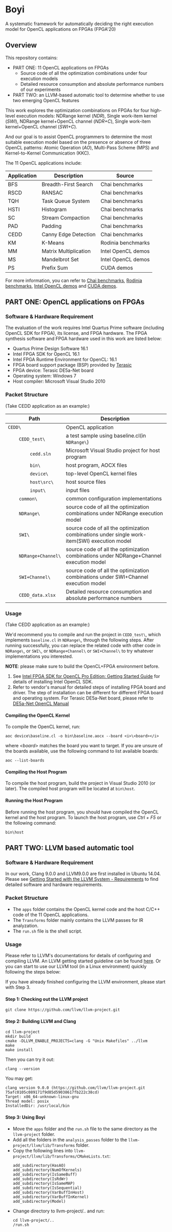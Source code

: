 # Boyi

A systematic framework for automatically deciding the right execution model for OpenCL applications on FPGAs (FPGA'20)

## Overview
This repository contains:
- PART ONE: 11 OpenCL applications on FPGAs
    - Source code of all the optimization combinations under four execution models
    - Detailed resource consumption and absolute performance numbers of our experiments
- PART TWO: an LLVM-based automatic tool to determine whether to use two emerging OpenCL features

This work explores the optimization combinations on FPGAs for four high-level execution models: NDRange kernel (*NDR*), Single work-item kernel (*SWI*), NDRange kernel+OpenCL channel (*NDR+C*), Single work-item kernel+OpenCL channel (*SWI+C*). 

And our goal is to assist OpenCL programmers to determine the most suitable execution model based on the presence or absence of three OpenCL patterns: Atomic Operation (*AO*), Multi-Pass Scheme (MPS) and Kernel-to-Kernel Communication (KKC).


The 11 OpenCL applications include:

Application|Description|Source
-|-|-
BFS | Breadth-First Search | Chai benchmarks
RSCD | RANSAC | Chai benchmarks
TQH | Task Queue System | Chai benchmarks
HSTI | Histogram | Chai benchmarks
SC | Stream Compaction | Chai benchmarks
PAD | Padding | Chai benchmarks
CEDD | Canny Edge Detection | Chai benchmarks
KM | K-Means | Rodinia benchmarks
MM | Matrix Multiplication | Intel OpenCL demos
MS | Mandelbrot Set | Intel OpenCL demos
PS | Prefix Sum | CUDA demos

For more information, you can refer to [Chai benchmarks](https://github.com/chai-benchmarks/chai "Title"), [Rodinia benchmarks](https://rodinia.cs.virginia.edu/doku.php "Title"), [Intel OpenCL demos](https://www.intel.com/content/www/us/en/programmable/products/design-software/embedded-software-developers/opencl/support.html "Title") and [CUDA demos](https://developer.nvidia.com/gpugems/GPUGems3/gpugems3_ch39.html "Title").



## PART ONE: OpenCL applications on FPGAs

### Software & Hardware Requirement

The evaluation of the work requires Intel Quartus Prime software (including OpenCL SDK for FPGA), its license, and FPGA hardware. The FPGA synthesis software and FPGA hardware used in this work are listed below:

- Quartus Prime Design Software 16.1
- Intel FPGA SDK for OpenCL 16.1
- Intel FPGA Runtime Environment for OpenCL: 16.1
- FPGA board support package (BSP) provided by [Terasic](https://www.terasic.com.tw/cgi-bin/page/archive.pl?Language=English&CategoryNo=231&No=970&PartNo=4 "Title")
- FPGA device: Terasic DE5a-Net board
- Operating system: Windows 7
- Host compiler: Microsoft Visual Studio 2010

### Packet Structure

(Take CEDD application as an example:)

Path|Description
-|-
`CEDD\` | OpenCL application
&nbsp;&nbsp;&nbsp;&nbsp;&nbsp;&nbsp;&nbsp;&nbsp;`CEDD_test\` | a test sample using baseline.cl(in  `NDRange\`)
&nbsp;&nbsp;&nbsp;&nbsp;&nbsp;&nbsp;&nbsp;&nbsp;&nbsp;&nbsp;&nbsp;&nbsp;&nbsp;&nbsp;&nbsp;&nbsp;`cedd.sln` | Microsoft Visual Studio project for host program
&nbsp;&nbsp;&nbsp;&nbsp;&nbsp;&nbsp;&nbsp;&nbsp;&nbsp;&nbsp;&nbsp;&nbsp;&nbsp;&nbsp;&nbsp;&nbsp;`bin\` | host program, AOCX files
&nbsp;&nbsp;&nbsp;&nbsp;&nbsp;&nbsp;&nbsp;&nbsp;&nbsp;&nbsp;&nbsp;&nbsp;&nbsp;&nbsp;&nbsp;&nbsp;`device\` | top-level OpenCL kernel files
&nbsp;&nbsp;&nbsp;&nbsp;&nbsp;&nbsp;&nbsp;&nbsp;&nbsp;&nbsp;&nbsp;&nbsp;&nbsp;&nbsp;&nbsp;&nbsp;`host\src\` | host source files
&nbsp;&nbsp;&nbsp;&nbsp;&nbsp;&nbsp;&nbsp;&nbsp;&nbsp;&nbsp;&nbsp;&nbsp;&nbsp;&nbsp;&nbsp;&nbsp;`input\` | input files
&nbsp;&nbsp;&nbsp;&nbsp;&nbsp;&nbsp;&nbsp;&nbsp;`common\` | common configuration implementations
&nbsp;&nbsp;&nbsp;&nbsp;&nbsp;&nbsp;&nbsp;&nbsp;`NDRange\` | source code of all the optimization combinations under NDRange execution model
&nbsp;&nbsp;&nbsp;&nbsp;&nbsp;&nbsp;&nbsp;&nbsp;`SWI\` | source code of all the optimization combinations under single work-item(SWI) execution model
&nbsp;&nbsp;&nbsp;&nbsp;&nbsp;&nbsp;&nbsp;&nbsp;`NDRange+Channel\` | source code of all the optimization combinations under NDRange+Channel execution model
&nbsp;&nbsp;&nbsp;&nbsp;&nbsp;&nbsp;&nbsp;&nbsp;`SWI+Channel\` | source code of all the optimization combinations under SWI+Channel execution model
&nbsp;&nbsp;&nbsp;&nbsp;&nbsp;&nbsp;&nbsp;&nbsp;`CEDD_data.xlsx` | Detailed resource consumption and absolute performance numbers

### Usage

(Take CEDD application as an example:)

We'd recommend you to compile and run the project in `CEDD_test\`, which implements `baseline.cl` in `NDRange\`, through the following steps. After running successfully, you can replace the related code with other code in `NDRange\`, or `SWI\`, or `NDRange+Channel\` or `SWI+Channel\` to try whatever implementations you interested.

**NOTE**: please make sure to build the OpenCL+FPGA environment before.
1. See [Intel FPGA SDK for OpenCL Pro Edition: Getting Started Guide](https://www.intel.com/content/www/us/en/programmable/documentation/mwh1391807309901.html#mwh1391807297091 "Title") for details of installing Intel OpenCL SDK. 
2. Refer to vendor's manual for detailed steps of installing FPGA board and driver. The step of installation can be different for different FPGA board and operating system. For Terasic DE5a-Net board, please refer to [DE5a-Net OpenCL Manual](http://download.terasic.com/downloads/cd-rom/de5a-net/linux_BSP/I2/DE5ANET_I2_OpenCL_16.1.pdf "Title")


#### Compiling the OpenCL Kernel
To compile the OpenCL kernel, run:
```
aoc device\baseline.cl -o bin\baseline.aocx --board <i>\<board></i>
```

where <i>\<board></i> matches the board you want to target. If you are unsure of the boards available, use the following command to list available boards:
```
aoc --list-boards
```

#### Compiling the Host Program
To compile the host program, build the project in Visual Studio 2010 (or later). The compiled host program will be located at `bin\host`.

#### Running the Host Program
Before running the host program, you should have compiled the OpenCL kernel and the host program. To launch the host program, use <i>Ctrl + F5</i> or the following command:
```
bin\host
```



## PART TWO: LLVM based automatic tool


### Software & Hardware Requirement

In our work, Clang 9.0.0 and LLVM9.0.0 are first installed in Ubuntu 14.04. Please see [Getting Started with the LLVM System - Requirements](https://llvm.org/docs/GettingStarted.html#requirements "Title") to find detailed software and hardware requirements.


### Packet Structure

- The `apps` folder contains the OpenCL kernel code and the host C/C++ code of the 11 OpenCL applications.
- The `Transforms` folder mainly contains the LLVM passes for IR analyzation.
- The `run.sh` file is the shell script.

### Usage

Please refer to LLVM's documentations for details of configuring and compiling LLVM. An LLVM getting started guideline can be found [here](https://llvm.org/docs/GettingStarted.html "Title"). Or you can start to use our LLVM tool (in a Linux environment) quickly following the steps below:

If you have already finished configuring the LLVM environment, please start with Step 3.

#### Step 1: Checking out the LLVM project
```
git clone https://github.com/llvm/llvm-project.git
```

#### Step 2:  Building LLVM and Clang
```
cd llvm-project
mkdir build
cmake -DLLVM_ENABLE_PROJECTS=clang -G "Unix Makefiles" ../llvm
make
make install
```
Then you can try it out:
```
clang --version
```
You may get:
```
clang version 9.0.0 (https://github.com/llvm/llvm-project.git 75afc0105c089171f9d85d59038617fb222c38cd)
Target: x86_64-unknown-linux-gnu
Thread model: posix
InstalledDir: /usr/local/bin
```

#### Step 3: Using Boyi
- Move the ```apps``` folder and the ```run.sh``` file to the same directory as the ```llvm-project``` folder.
- Add all the folders in the ```analysis_passes``` folder to the ```llvm-project/llvm/lib/Transforms``` folder.
- Copy the following lines into ```llvm-project/llvm/lib/Transforms/CMakeLists.txt```:
  ```
  add_subdirectory(HasAO)
  add_subdirectory(NumOfKernels)
  add_subdirectory(IsSameBuff)
  add_subdirectory(IsRdWr)
  add_subdirectory(IsSameMAP)
  add_subdirectory(IsSequential)
  add_subdirectory(VarBuffInHost)
  add_subdirectory(VarBuffInKernel)
  add_subdirectory(Model)
  ```
- Change directory to llvm-project/.. and run:
  ```
  cd llvm-project/..
  /run.sh
  ```


